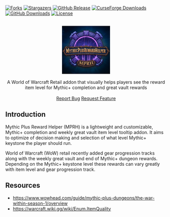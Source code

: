<a id="readme-top"></a>

<!-- PROJECT Shields -->
<!-- *** See the bottom of this document for the declaration of the reference variables -->

[![Forks][forks-shield]][forks-url]
[![Stargazers][stars-shield]][stars-url]
[![GitHub Release][release-shield]][release-url]
[![CurseForge Downloads][curseforge-downloads-shield]][curseforge-downloads-url]
[![GitHub Downloads][github-downloads-shield]][github-downloads-url]
[![License][license-shield]][license-url]

<!-- Project Logo, Title, Short Description and Create Issue Buttons -->
<div align="center">
  <br />
  <a href="">
    <img src="images/logos/MythicPlusRewardHelper-logo.jpeg" alt="Mythic Plus Reward Helper logo" width="150" height="150">
  </a>
  <p align="center">
    A World of Warcraft Retail addon that visually helps players see the reward item level for Mythic+ completion and great vault rewards
    <br />
    <br />
    <a href="">Report Bug</a>
    <a href="">Request Feature</a>
  </p>
</div>

## Introduction

Mythic Plus Reward Helper (MPRH) is a lightweight and customizable, Mythic+ completion and weekly great vault item level tooltip addon. It aims to optimize of decision making and selection of what level Mythic+ keystone the player should run.

World of Warcraft (WoW) retail recently added gear progression tracks along with the weekly great vault and end of Mythic+ dungeon rewards. Depending on the Mythic+ keystone level these rewards can vary greatly with item level and gear progression track.

## Resources

- https://www.wowhead.com/guide/mythic-plus-dungeons/the-war-within-season-1/overview
- https://warcraft.wiki.gg/wiki/Enum.ItemQuality

<!-- MARKDOWN LINKS & IMAGES -->
<!-- https://www.markdownguide.org/basic-syntax/#reference-style-links -->

[forks-shield]: https://img.shields.io/github/forks/TinkerTech-Addons/MythicPlusRewardHelper.svg?style=plastic
[forks-url]: https://github.com/TinkerTech-Addons/MythicPlusRewardHelper/network/members
[stars-shield]: https://img.shields.io/github/stars/TinkerTech-Addons/MythicPlusRewardHelper.svg?style=plastic
[stars-url]: https://github.com/TinkerTech-Addons/MythicPlusRewardHelper/stargazers
[issues-shield]: https://img.shields.io/github/issues/TinkerTech-Addons/MythicPlusRewardHelper.svg?style=plastic
[issues-url]: https://github.com/TinkerTech-Addons/MythicPlusRewardHelper/issues
[license-shield]: https://img.shields.io/github/license/TinkerTech-Addons/MythicPlusRewardHelper?style=plastic
[license-url]: https://github.com/TinkerTech-Addons/MythicPlusRewardHelper?tab=GPL-3.0-1-ov-file#readme
[release-shield]: https://img.shields.io/github/v/release/TinkerTech-Addons/MythicPlusRewardHelper?style=plastic&label=Latest%20Release
[release-url]: https://github.com/TinkerTech-Addons/MythicPlusRewardHelper/releases/latest
[curseforge-downloads-shield]: https://img.shields.io/curseforge/dt/<REPLACE>?style=plastic&label=CurseForge%20Downloads
[curseforge-downloads-url]: https://legacy.curseforge.com/wow/addons/MythicPlusRewardHelper
[github-downloads-shield]: https://img.shields.io/github/downloads/TinkerTech-Addons/MythicPlusRewardHelper/total?style=plastic
[github-downloads-url]: https://github.com/TinkerTech-Addons/MythicPlusRewardHelper/releases

